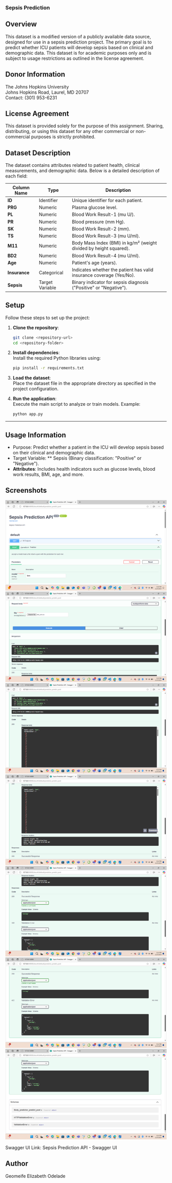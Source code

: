 ### Sepsis Prediction 

## Overview  
This dataset is a modified version of a publicly available data source, designed for use in a sepsis prediction project. The primary goal is to predict whether ICU patients will develop sepsis based on clinical and demographic data. This dataset is for academic purposes only and is subject to usage restrictions as outlined in the license agreement.



## Donor Information
The Johns Hopkins University  
Johns Hopkins Road, Laurel, MD 20707  
Contact: (301) 953-6231  


## License Agreement 
This dataset is provided solely for the purpose of this assignment. Sharing, distributing, or using this dataset for any other commercial or non-commercial purposes is strictly prohibited.


## Dataset Description

The dataset contains attributes related to patient health, clinical measurements, and demographic data. Below is a detailed description of each field:

| Column Name |           Type       |        Description                                                                |
|------------------|----------------|---------------------------------------------------------------------------------|
| **ID**          | Identifier     | Unique identifier for each patient.                                            |
| **PRG**         | Numeric        | Plasma glucose level.                                                          |
| **PL**          | Numeric        | Blood Work Result-1 (mu U/).                                                   |
| **PR**          | Numeric        | Blood pressure (mm Hg).                                                        |
| **SK**          | Numeric        | Blood Work Result-2 (mm).                                                      |
| **TS**          | Numeric        | Blood Work Result-3 (mu U/ml).                                                 |
| **M11**         | Numeric        | Body Mass Index (BMI) in kg/m² (weight divided by height squared).             |
| **BD2**         | Numeric        | Blood Work Result-4 (mu U/ml).                                                 |
| **Age**         | Numeric        | Patient's age (years).                                                         |
| **Insurance**   | Categorical    | Indicates whether the patient has valid insurance coverage (Yes/No).           |
| **Sepsis**      | Target Variable| Binary indicator for sepsis diagnosis ("Positive" or "Negative").              |



## **Setup**  
Follow these steps to set up the project:

1. **Clone the repository**:  
   ```bash
   git clone <repository-url>
   cd <repository-folder>
   ```

2. **Install dependencies**:  
   Install the required Python libraries using:  
   ```bash
   pip install -r requirements.txt
   ```

3. **Load the dataset**:  
   Place the dataset file in the appropriate directory as specified in the project configuration.

4. **Run the application**:  
   Execute the main script to analyze or train models. Example:  
   ```bash
   python app.py
   ```

---

## Usage Information
- Purpose: Predict whether a patient in the ICU will develop sepsis based on their clinical and demographic data.  
- Target Variable: ** Sepsis (Binary classification: "Positive" or "Negative").  
- **Attributes**: Includes health indicators such as glucose levels, blood work results, BMI, age, and more.  



## Screenshots 

![alt text](app1.png)
![alt text](app2.png) 
![alt text](app3.png) 
![alt text](app4.png)
![alt text](app5.png) 
![alt text](app6.png) 
![alt text](app7.png)

Swagger UI Link: Sepsis Prediction API - Swagger UI


## Author
Geomeife Elizabeth Odelade


 
